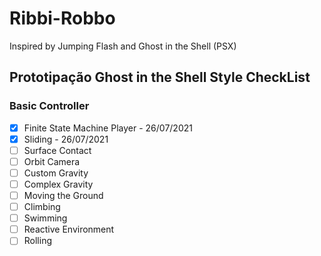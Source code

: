 # Ribbi-Robbo
Inspired by Jumping Flash and Ghost in the Shell (PSX)

## Prototipação Ghost in the Shell Style CheckList

### Basic Controller
- [x] Finite State Machine Player - 26/07/2021
- [x] Sliding - 26/07/2021
- [ ] Surface Contact
- [ ] Orbit Camera
- [ ] Custom Gravity
- [ ] Complex Gravity
- [ ] Moving the Ground
- [ ] Climbing
- [ ] Swimming
- [ ] Reactive Environment
- [ ] Rolling
